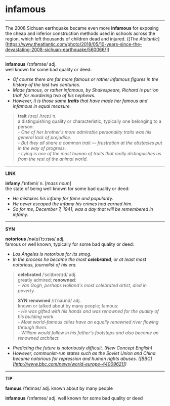 # infamous  

---

The 2008 Sichuan earthquake became even more **infamous** for exposing the cheap and inferior construction methods used in schools across the region, which left thousands of children dead and injured. ([*The Atalantic*][https://www.theatlantic.com/photo/2018/05/10-years-since-the-devastating-2008-sichuan-earthquake/560066/])

---

**infamous** /ˈɪnfəməs/ adj. <br> well known for some bad quality or deed:

- *Of course there are far more famous or rather infamous figures in the history of the last two centuries.*
- *Made famous, or rather infamous, by Shakespeare, Richard is put ‘on trial’ for murdering two of his nephews.*
- *However, it is those same **traits** that have made her famous and infamous in equal measure.*

> **trait** /treɪ/ /treɪt/ n. <br> a distinguishing quality or characteristic, typically one belonging to a person: <br>  - *One of her brother's more admirable personality traits was his general lack of prejudice.* <br>  - *But they all share a common trait — frustration at the obstacles put in the way of progress.* <br>  - *Lying is one of the most human of traits that really distinguishes us from the rest of the animal world.*

---

**LINK** 

**infamy** /ˈɪnfəmi/ n. [*mass noun*] <br> the state of being well known for some bad quality or deed:

- *He mistakes his infamy for fame and popularity.*
- *He never escaped the infamy his crimes had earned him.*
- *So for me, December 7, 1941, was a day that will be remembered in infamy.*

---

**SYN** 

**notorious** /nə(ʊ)ˈtɔːrɪəs/ adj. <br> famous or well known, typically for some bad quality or deed:

- *Los Angeles is notorious for its smog.*
- *In the process he became the most **celebrated**, or at least most notorious, journalist of his era.*

> **celebrated** /ˈsɛlɪbreɪtɪd/ adj. <br> greatly admired; **renowned**: <br>  -  *Van Gogh, perhaps Holland's most celebrated artist, died in poverty.* <br>
>
> **SYN** **renowned** /rɪˈnaʊnd/ adj. <br> known or talked about by many people; famous: <br>  - *He was gifted with his hands and was renowned for the quality of his building work.* <br>  - *Most world-famous cities have an equally renowned river flowing through them.* <br>  - *William would follow in his father's footsteps and also become an renowned architect.*

- *Predicting the future is notoriously difficult. (New Concept English)*
- *However, communist-run states such as the Soviet Union and China became notorious for repression and human rights abuses. ([BBC][http://www.bbc.com/news/world-europe-44009621])*

---

**TIP**

**famous** /ˈfeɪməs/ adj. known about by many people

**infamous** /ˈɪnfəməs/ adj. well known for some bad quality or deed